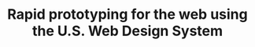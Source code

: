 ---
title: Rapid prototyping for the web using the U.S. Web Design System
template: title
background-color: purple
text-color: orange
notes: "Create <a href='https://github.com/signup'>GitHub account</a> if you haven't already.
<li>Handout: <a href='https://bixal.github.io/rapid-prototyping-with-uswds-event/handout/'>https://bixal.github.io/rapid-prototyping-with-uswds-event/handout/</a></li>
<li>Slides: <a href='https://bixal.github.io/rapid-prototyping-with-uswds-event/'>https://bixal.github.io/rapid-prototyping-with-uswds-event/</a></li>
<li>GitHub repo: <a href='https://github.com/Bixal/rapid-prototyping-with-uswds-event'>https://github.com/Bixal/rapid-prototyping-with-uswds-event</a></li>"
---